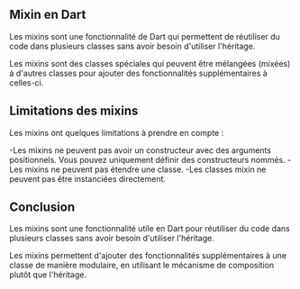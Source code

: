 ## Mixin en Dart

Les mixins sont une fonctionnalité de Dart qui permettent de réutiliser du code dans plusieurs classes sans avoir besoin d'utiliser l'héritage. 

Les mixins sont des classes spéciales qui peuvent être mélangées (mixées) à d'autres classes pour ajouter des fonctionnalités supplémentaires à celles-ci.


## Limitations des mixins

Les mixins ont quelques limitations à prendre en compte :

-Les mixins ne peuvent pas avoir un constructeur avec des arguments positionnels. Vous pouvez uniquement définir des constructeurs nommés.
-Les mixins ne peuvent pas étendre une classe.
-Les classes mixin ne peuvent pas être instanciées directement.


## Conclusion

Les mixins sont une fonctionnalité utile en Dart pour réutiliser du code dans plusieurs classes sans avoir besoin d'utiliser l'héritage. 

Les mixins permettent d'ajouter des fonctionnalités supplémentaires à une classe de manière modulaire, en utilisant le mécanisme de composition plutôt que l'héritage.

